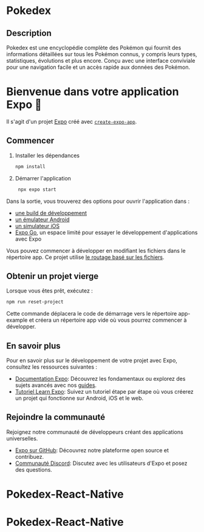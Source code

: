 # Pokedex

## Description

Pokedex est une encyclopédie complète des Pokémon qui fournit des informations détaillées sur tous les Pokémon connus, y compris leurs types, statistiques, évolutions et plus encore. Conçu avec une interface conviviale pour une navigation facile et un accès rapide aux données des Pokémon.

# Bienvenue dans votre application Expo 👋

Il s'agit d'un projet [Expo](https://expo.dev) créé avec [`create-expo-app`](https://www.npmjs.com/package/create-expo-app).

## Commencer

1. Installer les dépendances

   ```bash
   npm install
   ```

2. Démarrer l'application

   ```bash
    npx expo start
   ```

Dans la sortie, vous trouverez des options pour ouvrir l'application dans :

- [une build de développement](https://docs.expo.dev/develop/development-builds/introduction/)
- [un émulateur Android](https://docs.expo.dev/workflow/android-studio-emulator/)
- [un simulateur iOS](https://docs.expo.dev/workflow/ios-simulator/)
- [Expo Go](https://expo.dev/go), un espace limité pour essayer le développement d'applications avec Expo

Vous pouvez commencer à développer en modifiant les fichiers dans le répertoire app. Ce projet utilise [le routage basé sur les fichiers](https://docs.expo.dev/router/introduction).

## Obtenir un projet vierge

Lorsque vous êtes prêt, exécutez :

```bash
npm run reset-project
```

Cette commande déplacera le code de démarrage vers le répertoire app-example et créera un répertoire app vide où vous pourrez commencer à développer.

## En savoir plus

Pour en savoir plus sur le développement de votre projet avec Expo, consultez les ressources suivantes :

- [Documentation Expo](https://docs.expo.dev/): Découvrez les fondamentaux ou explorez des sujets avancés avec nos [guides](https://docs.expo.dev/guides).
- [Tutoriel Learn Expo](https://docs.expo.dev/tutorial/introduction/): Suivez un tutoriel étape par étape où vous créerez un projet qui fonctionne sur Android, iOS et le web.

## Rejoindre la communauté

Rejoignez notre communauté de développeurs créant des applications universelles.

- [Expo sur GitHub](https://github.com/expo/expo): Découvrez notre plateforme open source et contribuez.
- [Communauté Discord](https://chat.expo.dev): Discutez avec les utilisateurs d'Expo et posez des questions.
# Pokedex-React-Native
# Pokedex-React-Native
